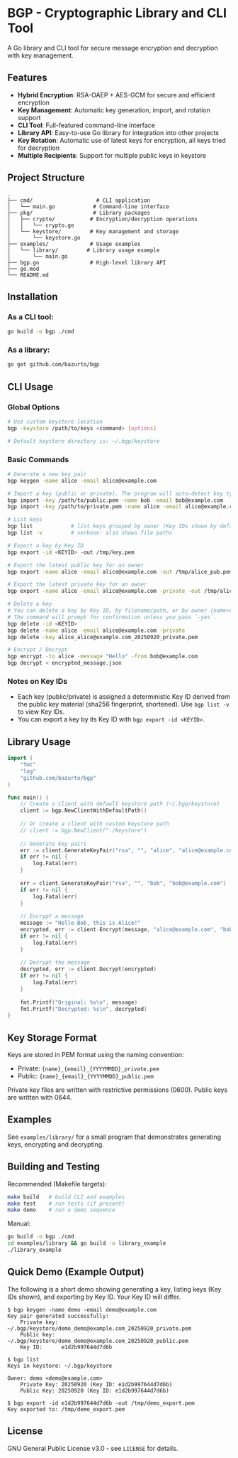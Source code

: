 <!-- SPDX-License-Identifier: GPL-3.0-only -->
<!-- Copyright 2025 RH America LLC <info@rhamerica.com> -->

# BGP - Cryptographic Library and CLI Tool

A Go library and CLI tool for secure message encryption and decryption with key management.

## Features

- **Hybrid Encryption**: RSA-OAEP + AES-GCM for secure and efficient encryption
- **Key Management**: Automatic key generation, import, and rotation support
- **CLI Tool**: Full-featured command-line interface
- **Library API**: Easy-to-use Go library for integration into other projects
- **Key Rotation**: Automatic use of latest keys for encryption, all keys tried for decryption
- **Multiple Recipients**: Support for multiple public keys in keystore

## Project Structure

```
.
├── cmd/                    # CLI application
│   └── main.go            # Command-line interface
├── pkg/                   # Library packages
│   ├── crypto/           # Encryption/decryption operations
│   │   └── crypto.go
│   └── keystore/         # Key management and storage
│       └── keystore.go
├── examples/             # Usage examples
│   └── library/         # Library usage example
│       └── main.go
├── bgp.go                # High-level library API
├── go.mod
└── README.md
```

## Installation

### As a CLI tool:

```bash
go build -o bgp ./cmd
```

### As a library:

```bash
go get github.com/bazurto/bgp
```

## CLI Usage

### Global Options

```bash
# Use custom keystore location
bgp -keystore /path/to/keys <command> [options]

# Default keystore directory is: ~/.bgp/keystore
```

### Basic Commands

```bash
# Generate a new key pair
bgp keygen -name alice -email alice@example.com

# Import a key (public or private). The program will auto-detect key type.
bgp import -key /path/to/public.pem -name bob -email bob@example.com
bgp import -key /path/to/private.pem -name alice -email alice@example.com

# List keys
bgp list            # list keys grouped by owner (Key IDs shown by default)
bgp list -v         # verbose: also shows file paths

# Export a key by Key ID
bgp export -id <KEYID> -out /tmp/key.pem

# Export the latest public key for an owner
bgp export -name alice -email alice@example.com -out /tmp/alice_pub.pem

# Export the latest private key for an owner
bgp export -name alice -email alice@example.com -private -out /tmp/alice_priv.pem

# Delete a key
# You can delete a key by Key ID, by filename/path, or by owner (name+email).
# The command will prompt for confirmation unless you pass `-yes`.
bgp delete -id <KEYID>
bgp delete -name alice -email alice@example.com -private
bgp delete -key alice_alice@example.com_20250920_private.pem

# Encrypt / Decrypt
bgp encrypt -to alice -message "Hello" -from bob@example.com
bgp decrypt < encrypted_message.json
```

### Notes on Key IDs

- Each key (public/private) is assigned a deterministic Key ID derived from the public key material (sha256 fingerprint, shortened). Use `bgp list -v` to view Key IDs.
- You can export a key by its Key ID with `bgp export -id <KEYID>`.

## Library Usage

```go
import (
    "fmt"
    "log"
    "github.com/bazurto/bgp"
)

func main() {
    // Create a client with default keystore path (~/.bgp/keystore)
    client := bgp.NewClientWithDefaultPath()
    
    // Or create a client with custom keystore path
    // client := bgp.NewClient("./keystore")
    
    // Generate key pairs
    err := client.GenerateKeyPair("rsa", "", "alice", "alice@example.com")
    if err != nil {
        log.Fatal(err)
    }
    
    err = client.GenerateKeyPair("rsa", "", "bob", "bob@example.com")
    if err != nil {
        log.Fatal(err)
    }
    
    // Encrypt a message
    message := "Hello Bob, this is Alice!"
    encrypted, err := client.Encrypt(message, "alice@example.com", "bob@example.com")
    if err != nil {
        log.Fatal(err)
    }
    
    // Decrypt the message
    decrypted, err := client.Decrypt(encrypted)
    if err != nil {
        log.Fatal(err)
    }
    
    fmt.Printf("Original: %s\n", message)
    fmt.Printf("Decrypted: %s\n", decrypted)
}
```

## Key Storage Format

Keys are stored in PEM format using the naming convention:

- Private: `{name}_{email}_{YYYYMMDD}_private.pem`
- Public:  `{name}_{email}_{YYYYMMDD}_public.pem`

Private key files are written with restrictive permissions (0600). Public keys are written with 0644.

## Examples

See `examples/library/` for a small program that demonstrates generating keys, encrypting and decrypting.

## Building and Testing

Recommended (Makefile targets):

```bash
make build   # build CLI and examples
make test    # run tests (if present)
make demo    # run a demo sequence
```

Manual:

```bash
go build -o bgp ./cmd
cd examples/library && go build -o library_example
./library_example
```

## Quick Demo (Example Output)

The following is a short demo showing generating a key, listing keys (Key IDs shown), and exporting by Key ID. Your Key ID will differ.

```
$ bgp keygen -name demo -email demo@example.com
Key pair generated successfully:
    Private key: ~/.bgp/keystore/demo_demo@example.com_20250920_private.pem
    Public key:  ~/.bgp/keystore/demo_demo@example.com_20250920_public.pem
    Key ID:      e1d2b997644d7d6b

$ bgp list
Keys in keystore: ~/.bgp/keystore

Owner: demo <demo@example.com>
    Private Key: 20250920 (Key ID: e1d2b997644d7d6b)
    Public Key: 20250920 (Key ID: e1d2b997644d7d6b)

$ bgp export -id e1d2b997644d7d6b -out /tmp/demo_export.pem
Key exported to: /tmp/demo_export.pem
```

## License

GNU General Public License v3.0 - see `LICENSE` for details.